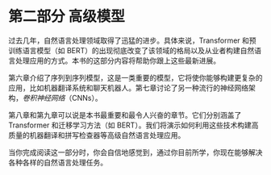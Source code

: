 # 第二部分 高级模型

过去几年，自然语言处理领域取得了迅猛的进步。具体来说，Transformer 和预训练语言模型（如 BERT）的出现彻底改变了该领域的格局以及从业者构建自然语言处理应用的方式。本书的这部分内容将帮助你跟上这些最新进展。

第六章介绍了序列到序列模型，这是一类重要的模型，它将使你能够构建更复杂的应用，比如机器翻译系统和聊天机器人。第七章讨论了另一种流行的神经网络架构，*卷积神经网络*（CNNs）。

第八章和第九章可以说是本书最重要和最令人兴奋的章节。它们分别涵盖了 Transformer 和迁移学习方法（如 BERT）。我们将演示如何利用这些技术构建高质量的机器翻译和拼写检查器等高级自然语言处理应用。

当你完成阅读这一部分时，你会自信地感觉到，通过你目前所学，你现在能够解决各种各样的自然语言处理任务。
